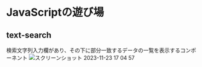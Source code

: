 # JavaScriptの遊び場

## text-search
検索文字列入力欄があり、その下に部分一致するデータの一覧を表示するコンポーネント
![スクリーンショット 2023-11-23 17 04 57](https://github.com/watarum00/JSPlaying/assets/144108007/fe6e7bcb-af0d-46bb-993d-a9c5e0868589)
